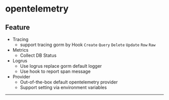 # opentelemetry

Feature
---
- Tracing 
  - support tracing gorm by Hook `Create` `Query` `Delete` `Update` `Row` `Raw` 
- Metrics 
  - Collect DB Status 
- Logrus
  - Use logrus replace gorm default logger
  - Use hook to report span message
- Provider
  - Out-of-the-box default opentelemetry provider
  - Support setting via environment variables
---

